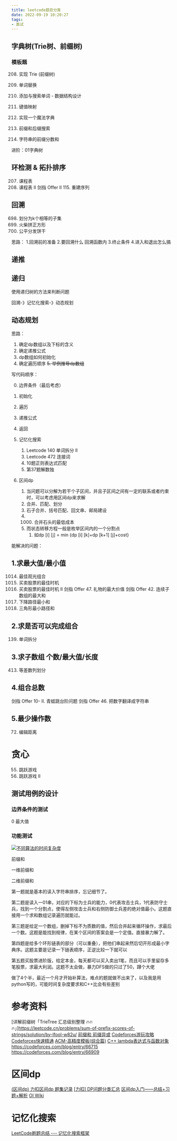 ```yaml
---
title: leetcode题目分类
date: 2022-09-19 10:20:27
tags:
- 面试
---
```



## 字典树(Trie树、前缀树)
### 模板题
208. 实现 Trie (前缀树)
648. 单词替换


211. 添加与搜索单词 - 数据结构设计
677. 键值映射
676. 实现一个魔法字典
745. 前缀和后缀搜索
6183. 字符串的前缀分数和

进阶：01字典树

## 环检测 & 拓扑排序
207. 课程表
210. 课程表 II
剑指 Offer II 115. 重建序列


## 回溯
698. 划分为k个相等的子集
473. 火柴拼正方形
2305. 公平分发饼干



思路：
1.回溯前的准备
2.要回溯什么
回溯函数内
3.终止条件
4.进入和退出怎么搞


## 递推
## 递归
使用递归树的方法来判断问题


回溯-》记忆化搜索-》动态规划
## 动态规划


思路：
1. 确定dp数组以及下标的含义
2. 确定递推公式
3. dp数组如何初始化
4. 确定遍历顺序
~~5. 举例推导dp数组~~

写代码顺序：

0. 边界条件（最后考虑）
1. 初始化
2. 遍历
3. 递推公式
4. 返回


1. 记忆化搜索
   1. Leetcode 140 单词拆分 II
   <!-- 2. Leetcode 329 矩阵中的最长递增路径 -->
   3. Leetcode 472 连接词
   4. 10题正则表达式匹配
   5. 第37题解数独
   <!-- 6. 397. 整数替换 -->
2. 区间dp
   1. 当问题可以分解为若干个子区间，并且子区间之间有一定的联系或者约束时，可以考虑用区间dp来求解
   2. 合并、匹配、划分
   3. 石子合并、括号匹配、回文串、邮局建设
   4. 1000. 合并石头的最低成本
   5. 而状态转移方程一般是枚举区间内的一个分割点
      1. 如dp [i] [j] = min {dp [i] [k]+dp [k+1] [j]+cost}



能解决的问题：
## 1.求最大值/最小值
1014. 最佳观光组合
121. 买卖股票的最佳时机
122. 买卖股票的最佳时机 II
剑指 Offer 47. 礼物的最大价值
剑指 Offer 42. 连续子数组的最大和
931. 下降路径最小和
120. 三角形最小路径和
## 2.求是否可以完成组合
139. 单词拆分
## 3.求子数组 个数/最大值/长度
413. 等差数列划分
## 4.组合总数
剑指 Offer 10- II. 青蛙跳台阶问题
剑指 Offer 46. 把数字翻译成字符串

## 5.最少操作数
72. 编辑距离









# 贪心
55. 跳跃游戏
45. 跳跃游戏 II





## 测试用例的设计
### 边界条件的测试
0
最大值
### 功能测试











[![不同算法的时间复杂度](https://s1.ax1x.com/2022/04/19/LBSN8S.png)](https://imgtu.com/i/LBSN8S)



前缀和

一维前缀和

二维前缀和


第一题就是基本的读入字符串排序，忘记细节了。

第二题是读入一01串，对应的下标为士兵的能力，0代表攻击士兵，1代表防守士兵，找到一个分割点，使得左侧攻击士兵和右侧防御士兵差的绝对值最小。这题直接用一个求和数组记录遍历就能过。

第三题是给定一个数组，删掉下标不为质数的值，然后合并起来循环操作，求最后一个数。这题是能找到规律，在某个区间的答案会是一个定值。直接暴力解了。

第四题是给多个环形链表的部分（可以重叠），把他们串起来然后切开形成最小字典序。这题主要是记录一下链表顺序，正逆比较一下就可以

第五题买股票进阶版，给定本金，每天都可以买入卖出1笔，而且可以手里留存多笔股票，求最大利润。这题不太会做，暴力DFS做的只过了50，蹲个大佬

做了4个半，最近一个月才开始补算法，难点的题就做不出来了，以及我是用python写的，可能时间复杂度要求和C++比会有些差别

# 参考资料
[详解前缀树「TrieTree 汇总级别整理 🔥🔥🔥」]https://leetcode.cn/problems/sum-of-prefix-scores-of-strings/solution/by-lfool-w82u/
[前缀和 ](https://blog.csdn.net/m0_46201544/article/details/122371482) 
[前缀异或](https://blog.csdn.net/weixin_50248461/article/details/117045421) 
[Codeforces游玩攻略](https://www.luogu.com.cn/blog/ezoixx130/codeforces-tutorial) 
[Codeforces快速精通](https://www.luogu.com.cn/blog/ezoixx130/codeforces-advanced-tutorial) 
[ACM-高精度模板(综合篇)](https://blog.csdn.net/u013615904/article/details/43373601) 
[C++ lambda表达式与函数对象](https://www.jianshu.com/p/d686ad9de817) 
https://codeforces.com/blog/entry/66715
https://codeforces.com/blog/entry/66909

# 区间dp
[(区间dp) 力扣区间dp 题集记录](https://leetcode.cn/circle/article/BO520a/)
[[力扣] DP问题分类汇总](https://zhuanlan.zhihu.com/p/126546914)
[区间dp入门——总结+习题+解析](https://blog.csdn.net/qq_43472263/article/details/98337401)
[OI Wiki](https://oi-wiki.org/dp/interval/)

# 记忆化搜索
[LeetCode刷题总结 --- 记忆化搜索框架](https://blog.csdn.net/qq_43472263/article/details/98337401)

